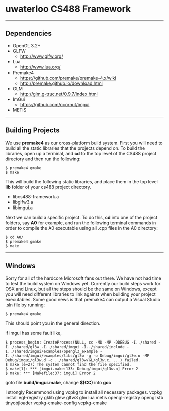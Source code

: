 # uwaterloo CS488 Framework

---

## Dependencies
* OpenGL 3.2+
* GLFW
    * http://www.glfw.org/
* Lua
    * http://www.lua.org/
* Premake4
    * https://github.com/premake/premake-4.x/wiki
    * http://premake.github.io/download.html
* GLM
    * http://glm.g-truc.net/0.9.7/index.html
* ImGui
    * https://github.com/ocornut/imgui
* METIS

---

## Building Projects
We use **premake4** as our cross-platform build system. First you will need to build all
the static libraries that the projects depend on. To build the libraries, open up a
terminal, and **cd** to the top level of the CS488 project directory and then run the
following:

    $ premake4 gmake
    $ make

This will build the following static libraries, and place them in the top level **lib**
folder of your cs488 project directory.
* libcs488-framework.a
* libglfw3.a
* libimgui.a

Next we can build a specific project.  To do this, **cd** into one of the project folders,
say **A0** for example, and run the following terminal commands in order to compile the A0 executable using all .cpp files in the A0 directory:

    $ cd A0/
    $ premake4 gmake
    $ make


----

## Windows
Sorry for all of the hardcore Microsoft fans out there.  We have not had time to test the build system on Windows yet. Currently our build steps work for OSX and Linux, but all the steps should be the same on Windows, except you will need different libraries to link against when building your project executables.  Some good news is that premake4 can output a Visual Studio .sln file by running:

    $ premake4 gmake

 This should point you in the general direction.

 if imgui has some fault like,
 
    $ process_begin: CreateProcess(NULL, cc -MD -MP -DDEBUG -I../shared -I../shared/gl3w -I../shared/imgui -I../shared/include -I../shared/imgui/examples/opengl3_example -I../shared/imgui/examples/libs/gl3w -g -o Debug/imgui/gl3w.o -MF Debug/imgui/gl3w.d -c ../shared/gl3w/GL/gl3w.c, ...) failed.
    $ make (e=2): The system cannot find the file specified.
    $ make[1]: *** [imgui.make:133: Debug/imgui/gl3w.o] Error 2
    $ make: *** [Makefile:37: imgui] Error 2

goto file **build/imgui.make**, change **$(CC)** into **gcc**

I strongly Recemmond using vcpkg to install all necessary packages.
vcpkg install egl-registry gklib glew glfw3 glm lua metis opengl-registry opengl stb tinyobjloader vcpkg-cmake-config vcpkg-cmake
